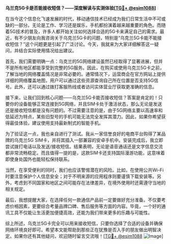 **乌兰克5G卡是否能接收短信？——深度解读与实测体验[[TG💪+ @esim1088](https://t.me/s/esim1088)]**

在当今这个信息化飞速发展的时代，移动通信技术已经成为我们日常生活中不可或缺的一部分。无论是工作、学习还是娱乐，手机都扮演着越来越重要的角色。而随着5G技术的普及，许多人都开始关注如何选择合适的5G卡来满足自己的需求。最近，有不少朋友向我咨询关于乌克兰5G卡的问题，特别是“乌克兰5G卡能不能接收短信？”这个问题更是引起了广泛讨论。今天，我就来为大家详细解答这一疑问，并结合实际使用情况给出建议。

首先，我们需要明确一点：乌克兰的5G网络建设虽然已经取得了显著进展，但并不是所有地区都能享受到完整的5G服务。因此，在购买或使用乌克兰5G卡之前，了解当地的网络覆盖情况是非常必要的。通常情况下，运营商会在官方网站上提供详细的网络覆盖地图，用户可以通过这些资源查询自己所在位置是否支持5G信号。此外，还可以通过拨打客服热线或者访问实体营业厅获取更准确的信息。

接下来，让我们回到核心问题——乌克兰5G卡能否接收短信？答案是肯定的！只要你的设备能够正常连接到5G网络，并且SIM卡处于激活状态，那么无论是发送还是接收短信都是没有问题的。不过需要注意的是，由于5G网络主要以高速率和低延迟为特点，某些旧型号的手机可能无法完全发挥其潜力。因此，如果你希望获得最佳体验，建议使用支持最新制式的智能手机。

为了验证这一点，我也亲自进行了测试。我从一家信誉良好的电商平台购得了某品牌的乌克兰5G SIM卡，并将其插入一部兼容的安卓手机中。安装完成后，我立即尝试拨打电话以及发送/接收短信。结果表明，无论是语音通话还是文字信息交流都非常流畅稳定。而且值得一提的是，这款SIM卡还支持国际漫游功能，这意味着即使身处国外也能轻松保持联系。

当然，在享受便利的同时，我们也应该警惕潜在的风险。比如，在使用公共Wi-Fi时要注意保护个人信息安全；对于不明来源的应用程序则要谨慎下载安装等。另外，考虑到不同国家和地区之间可能存在法律差异，在境外使用时还需遵守当地的相关规定。

最后，我想提醒大家，在选择任何一款通信产品前一定要做好充分准备。不仅要考虑价格因素，更要综合考量品牌口碑、售后服务等方面的内容。毕竟，一个好的通讯工具不仅能让生活更加便捷高效，还能为我们带来更多的乐趣与可能性。

综上所述，乌克兰5G卡完全可以用来接收短信，只要你选择了合适的设备并确保网络环境良好即可。希望本文能帮助到那些正在犹豫是否入手的朋友做出明智决定。如果你还有其他疑问，欢迎随时留言交流哦！[[TG💪+ @esim1088](https://t.me/s/esim1088) ![Image](https://i.postimg.cc/4NQfJmqS/Snipaste-2025-05-13-00-14-12.png)]